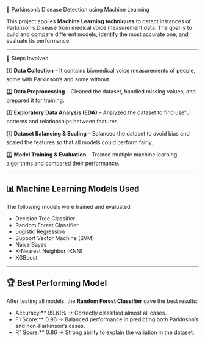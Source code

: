

🧠 Parkinson’s Disease Detection using Machine Learning

This project applies **Machine Learning techniques** to detect instances of Parkinson’s Disease from medical voice measurement data. The goal is to build and compare different models, identify the most accurate one, and evaluate its performance.

---

🔹 Steps Involved

1️⃣ **Data Collection** –  It contains biomedical voice measurements of people, some with Parkinson’s and some without.

2️⃣ **Data Preprocessing** – Cleaned the dataset, handled missing values, and prepared it for training.

3️⃣ **Exploratory Data Analysis (EDA)** – Analyzed the dataset to find useful patterns and relationships between features.

4️⃣ **Dataset Balancing & Scaling** – Balanced the dataset to avoid bias and scaled the features so that all models could perform fairly.

5️⃣ **Model Training & Evaluation** – Trained multiple machine learning algorithms and compared their performance.

---

## 📊 Machine Learning Models Used

The following models were trained and evaluated:

* Decision Tree Classifier
* Random Forest Classifier
* Logistic Regression
* Support Vector Machine (SVM)
* Naive Bayes
* K-Nearest Neighbor (KNN)
* XGBoost

---

## 🏆 Best Performing Model

After testing all models, the **Random Forest Classifier** gave the best results:

* Accuracy:** 99.61% → Correctly classified almost all cases.
* F1 Score:** 0.96 → Balanced performance in predicting both Parkinson’s and non-Parkinson’s cases.
* R² Score:** 0.86 → Strong ability to explain the variation in the dataset.


